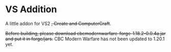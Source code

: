 # VS Addition

A little addon for VS2 ~~, Create and ComputerCraft~~.

~~Before building, please download cbcmodernwarfare-forge-1.18.2-0.0.4a.jar and put it in forge/jars.~~
CBC Modern Warfare has not been updated to 1.20.1 yet.